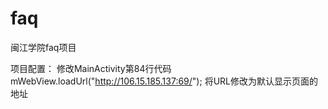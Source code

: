 # faq
闽江学院faq项目

项目配置：
修改MainActivity第84行代码
mWebView.loadUrl("http://106.15.185.137:69/");
将URL修改为默认显示页面的地址
